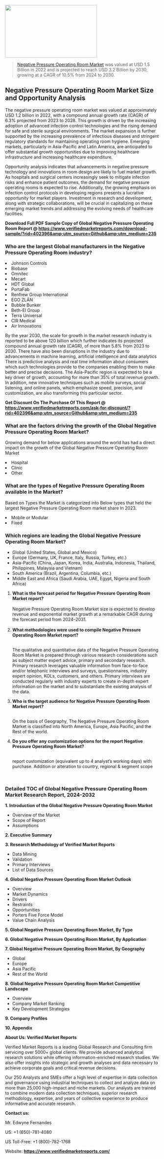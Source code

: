 <img src="https://ffe5etoiles.com/wp-content/uploads/2024/12/MST1-300x171.png" alt="" width="300" height="171" class="alignnone size-medium wp-image-20088" /><blockquote><p><p><a href="https://www.verifiedmarketreports.com/download-sample/?rid=402396&utm_source=Github&utm_medium=235" target="_blank">Negative Pressure Operating Room Market</a> was valued at USD 1.5 Billion in 2022 and is projected to reach USD 3.2 Billion by 2030, growing at a CAGR of 10.5% from 2024 to 2030.</p></blockquote><p><h2>Negative Pressure Operating Room Market Size and Opportunity Analysis</h2><p>The negative pressure operating room market was valued at approximately USD 1.2 billion in 2022, with a compound annual growth rate (CAGR) of 6.3% projected from 2023 to 2028. This growth is driven by the increasing adoption of advanced infection control technologies and the rising demand for safe and sterile surgical environments. The market expansion is further supported by the increasing prevalence of infectious diseases and stringent regulatory standards for maintaining operating room hygiene. Emerging markets, particularly in Asia-Pacific and Latin America, are anticipated to offer substantial growth opportunities due to improving healthcare infrastructure and increasing healthcare expenditure.</p><p>Opportunity analysis indicates that advancements in negative pressure technology and innovations in room design are likely to fuel market growth. As hospitals and surgical centers increasingly seek to mitigate infection risks and enhance patient outcomes, the demand for negative pressure operating rooms is expected to rise. Additionally, the growing emphasis on infection control protocols in developing regions presents a lucrative opportunity for market players. Investment in research and development, along with strategic collaborations, will be crucial in capitalizing on these emerging market trends and addressing the evolving needs of healthcare facilities.</p></p><p class=""><strong>Download Full PDF Sample Copy of Global Negative Pressure Operating Room Report @ <a href="https://www.verifiedmarketreports.com/download-sample/?rid=402396&amp;utm_source=Github&amp;utm_medium=235" target="_blank">https://www.verifiedmarketreports.com/download-sample/?rid=402396&amp;utm_source=Github&amp;utm_medium=235</a></strong></p><h3 id="" class="">Who are the largest Global manufacturers in the Negative Pressure Operating Room industry?</h3><p><li>Johnson Controls</li><li> Biobase</li><li> Omnitec</li><li> Mecart</li><li> HDT Global</li><li> PortaFab</li><li> Renfrew Group International</li><li> EGO ZLÃN</li><li> Bubble Bunker</li><li> Beth-El Group</li><li> Terra Universal</li><li> CIR Medical</li><li> Air Innovations</li></p><div class=""><div class="" dir="" data-message-author-role="" data-message-id="" data-message-model-slug=""><div class=""><div class=""><div class=""><div class="" dir="" data-message-author-role="" data-message-id="" data-message-model-slug=""><div class=""><div class=""><p>By the year 2030, the scale for growth in the market research industry is reported to be above 120 billion which further indicates its projected compound annual growth rate (CAGR), of more than 5.8% from 2023 to 2030. There have also been disruptions in the industry due to advancements in machine learning, artificial intelligence and data analytics There is predictive analysis and real time information about consumers which such technologies provide to the companies enabling them to make better and precise decisions. The Asia-Pacific region is expected to be a key driver of growth, accounting for more than 35% of total revenue growth. In addition, new innovative techniques such as mobile surveys, social listening, and online panels, which emphasize speed, precision, and customization, are also transforming this particular sector.</p><p><strong>Get Discount On The Purchase Of This Report @&nbsp; <a href="https://www.verifiedmarketreports.com/ask-for-discount/?rid=402396&amp;utm_source=Github&amp;utm_medium=235" target="_blank">https://www.verifiedmarketreports.com/ask-for-discount/?rid=402396&amp;utm_source=Github&amp;utm_medium=235</a></strong></p></div></div></div></div></div></div></div></div><h3 id="" class="">What are the factors driving the growth of the Global Negative Pressure Operating Room Market?</h3><p id="" class="">Growing demand for below applications around the world has had a direct impact on the growth of the Global Negative Pressure Operating Room Market</p><p id="" class=""><li>Hospital</li><li> Clinic</li><li> Other</li></p><h3 id="" class="">What are the types of Negative Pressure Operating Room available in the Market?</h3><p id="" class="">Based on Types the Market is categorized into Below types that held the largest Negative Pressure Operating Room market share In 2023.</p><p id="" class=""><li>Mobile or Modular</li><li> Fixed</li></p><h3 id="" class="">Which regions are leading the Global Negative Pressure Operating Room Market?</h3><ul><li>Global (United States, Global and Mexico)</li><li>Europe (Germany, UK, France, Italy, Russia, Turkey, etc.)</li><li>Asia-Pacific (China, Japan, Korea, India, Australia, Indonesia, Thailand, Philippines, Malaysia and Vietnam)</li><li>South America (Brazil, Argentina, Columbia, etc.)</li><li>Middle East and Africa (Saudi Arabia, UAE, Egypt, Nigeria and South Africa)</li></ul><p><ol><li><strong>What is the forecast period for Negative Pressure Operating Room Market report?<br /></strong><br /><span data-sheets-root="1" data-sheets-value="{&quot;1&quot;:2,&quot;2&quot;:&quot;XXXX size is expected to develop revenue and exponential market growth at a remarkable CAGR during the forecast period from 2024&ndash;2030.&quot;}" data-sheets-userformat="{&quot;2&quot;:12674,&quot;4&quot;:{&quot;1&quot;:2,&quot;2&quot;:16776960},&quot;10&quot;:2,&quot;11&quot;:0,&quot;15&quot;:&quot;Arial&quot;,&quot;16&quot;:12}">Negative Pressure Operating Room Market size is expected to develop revenue and exponential market growth at a remarkable CAGR during the forecast period from 2024&ndash;2031.</span><br /><br /></li><li><strong>What methodologies were used to compile Negative Pressure Operating Room Market report?<br /><br /></strong><p>The qualitative and quantitative data of the&nbsp;Negative Pressure Operating Room Market is prepared through various research considerations such as subject matter expert advice, primary and secondary research. Primary research leverages valuable information from face-to-face and/or telephonic interviews and surveys, questionnaires, industry expert opinion, KOLs, customers, and others. Primary interviews are conducted regularly with industry experts to create in-depth expert information on the market and to substantiate the existing analysis of the data.&nbsp;</p></li><li><strong>Who is the target audience for Negative Pressure Operating Room Market report?<br /><br /></strong><p>On the basis of Geography, The&nbsp;Negative Pressure Operating Room Market is classified into North America, Europe, Asia Pacific, and the Rest of the world.</p></li><li><strong>Do you offer any customization options for the report Negative Pressure Operating Room Market?<br /><br /></strong><p>report customization (equivalent up to 4 analyst&rsquo;s working days) with purchase. Addition or alteration to country, regional &amp; segment scope</p><p>&nbsp;</p></li></ol></p><h3 id="" class="">Detailed TOC of Global Negative Pressure Operating Room Market Research Report, 2024-2032</h3><p id="" class=""><strong>1. Introduction of the Global Negative Pressure Operating Room Market</strong></p><ul><li>Overview of the Market</li><li>Scope of Report</li><li>Assumptions</li></ul><p id="" class=""><strong>2. Executive Summary</strong></p><p id="" class=""><strong>3. Research Methodology of&nbsp;Verified Market Reports</strong></p><ul><li>Data Mining</li><li>Validation</li><li>Primary Interviews</li><li>List of Data Sources</li></ul><p id="" class=""><strong>4. Global Negative Pressure Operating Room Market Outlook</strong></p><ul><li>Overview</li><li>Market Dynamics</li><li>Drivers</li><li>Restraints</li><li>Opportunities</li><li>Porters Five Force Model</li><li>Value Chain Analysis</li></ul><p id="" class=""><strong>5. Global Negative Pressure Operating Room Market, By&nbsp;Type</strong></p><p id="" class=""><strong>6. Global Negative Pressure Operating Room Market, By Application</strong></p><p id="" class=""><strong>7. Global Negative Pressure Operating Room Market, By Geography</strong></p><ul><li>Global</li><li>Europe</li><li>Asia Pacific</li><li>Rest of the World</li></ul><p id="" class=""><strong>8. Global Negative Pressure Operating Room Market Competitive Landscape</strong></p><ul><li>Overview</li><li>Company Market Ranking</li><li>Key Development Strategies</li></ul><p id="" class=""><strong>9. Company Profiles</strong></p><p id="" class=""><strong>10. Appendix</strong></p><p id="" class=""><strong>About Us: Verified Market Reports</strong></p><p id="" class="">Verified Market Reports is a leading Global Research and Consulting firm servicing over 5000+ global clients. We provide advanced analytical research solutions while offering information-enriched research studies. We also offer insights into strategic and growth analyses and data necessary to achieve corporate goals and critical revenue decisions.</p><p id="" class="">Our 250 Analysts and SMEs offer a high level of expertise in data collection and governance using industrial techniques to collect and analyze data on more than 25,000 high-impact and niche markets. Our analysts are trained to combine modern data collection techniques, superior research methodology, expertise, and years of collective experience to produce informative and accurate research.</p><p id="" class=""><strong>Contact us:</strong></p><p id="" class="">Mr. Edwyne Fernandes</p><p id="" class="">US: +1 (650)-781-4080</p><p id="" class="">US Toll-Free: +1 (800)-782-1768</p><p id="" class="">Website: <a target="" data-test-app-aware-link=""><strong>https://www.verifiedmarketreports.com/</strong></a></p>
